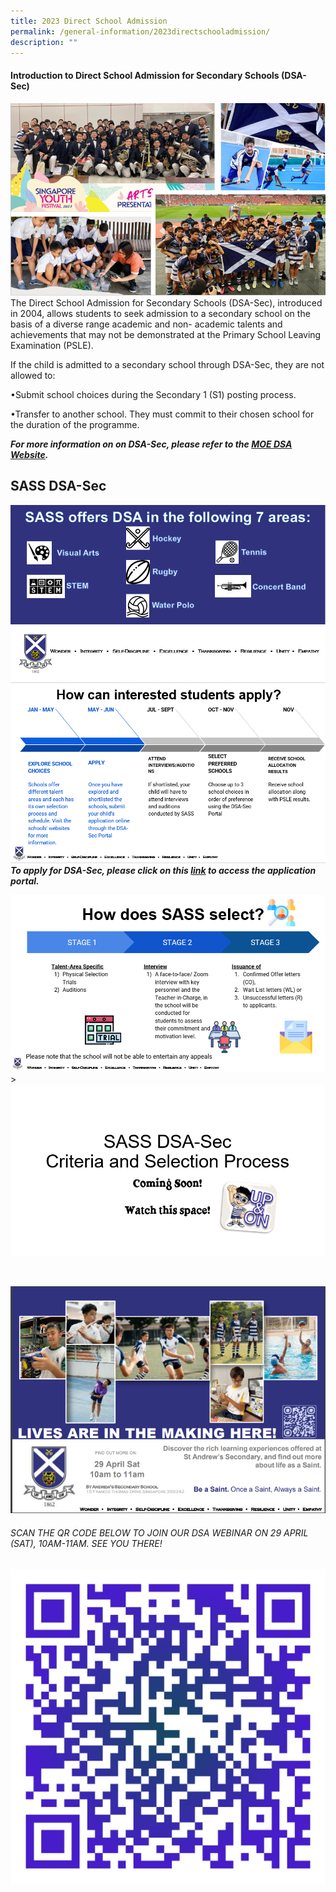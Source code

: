 ```yaml
---
title: 2023 Direct School Admission
permalink: /general-information/2023directschooladmission/
description: ""
---
```

#### **Introduction to Direct School Admission for Secondary Schools (DSA-Sec)**
![](/images/2023%20DSA/2023dsa1.PNG)
The Direct School Admission for Secondary Schools (DSA-Sec), introduced in 2004, allows students to seek admission to a secondary school on the basis of a diverse range academic and non- academic talents and achievements that may not be demonstrated at the Primary School Leaving Examination (PSLE).

If the child is admitted to a secondary school through DSA-Sec, they are not allowed to:

•Submit school choices during the Secondary 1 (S1) posting process.

•Transfer to another school. They must commit to their chosen school for the duration of the programme.

***For more information on on DSA-Sec, please refer to the  [MOE DSA Website](https://www.moe.gov.sg/secondary/dsa).***
<br>

## **SASS DSA-Sec**
![](/images/2023%20DSA/2023dsa2.PNG)
<br>
![](/images/2023%20DSA/2023dsa3.PNG)
<br>
***To apply for DSA-Sec, please click on this [link](https://www.moe.gov.sg/secondary/dsa/application) to access the application portal.***

![](/images/2023%20DSA/2023dsa4.PNG)
<br>
&gt; ![](/images/2023%20DSA/2023dsa5.PNG)

<br>

![](/images/2023%20DSA/2023dsa6.PNG)
###### SCAN THE QR CODE BELOW TO JOIN OUR DSA WEBINAR ON 29 APRIL (SAT), 10AM-11AM. SEE YOU THERE!
![](/images/2023%20DSA/dsawebinarqrcode.jpeg)
<br>
<br>
